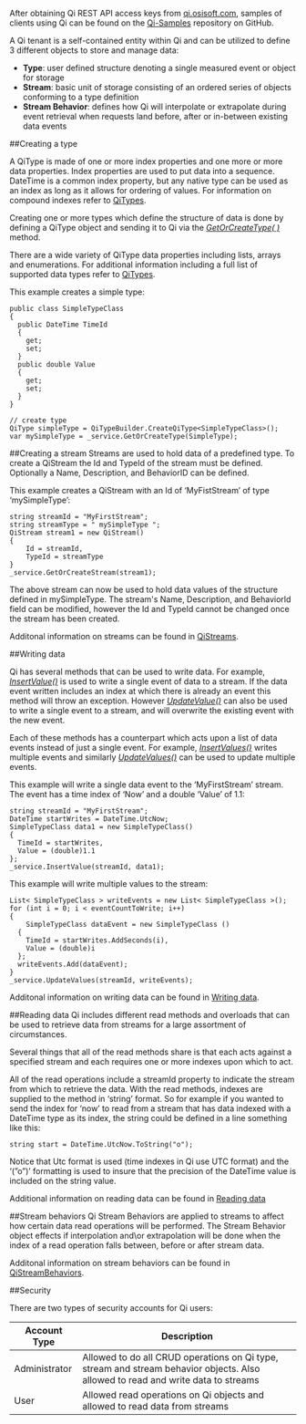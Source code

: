 After obtaining Qi REST API access keys from [qi.osisoft.com](https://qi.osisoft.com), samples of clients using Qi can be found on the <a href="https://github.com/osisoft/Qi-Samples" target="_blank">Qi-Samples</a> repository on GitHub.

A Qi tenant is a self-contained entity within Qi and can be utilized to define 3 different objects to store and manage data:

* __Type__: user defined structure denoting a single measured event or object for storage
* __Stream__: basic unit of storage consisting of an ordered series of objects conforming to a type definition
* __Stream Behavior__: defines how Qi will interpolate or extrapolate during event retrieval when requests land before, after or in-between existing data events

##Creating a type

A QiType is made of one or more index properties and one more or more data properties. Index properties are used to put data into a sequence. DateTime is a common index property, but any native type can be used as an index as long as it allows for ordering of values. For information on compound indexes refer to [QiTypes](https://qi-docs.readthedocs.org/en/latest/QiTypes/#compound-indexes).

Creating one or more types which define the structure of data is done by defining a QiType object and sending it to Qi via the [*GetOrCreateType( )*](https://qi-docs.readthedocs.org/en/latest/QiTypes/#getorcreatetype) method.

There are a wide variety of QiType data properties including lists, arrays and enumerations. For additional information including a full list of supported data types refer to [QiTypes](https://qi-docs.readthedocs.org/en/latest/QiTypes/).

This example creates a simple type:
```
public class SimpleTypeClass 
{
  public DateTime TimeId
  {
    get;
    set;
  }
  public double Value
  {
    get;
    set;
  }
}

// create type
QiType simpleType = QiTypeBuilder.CreateQiType<SimpleTypeClass>();
var mySimpleType = _service.GetOrCreateType(SimpleType);
```

##Creating a stream
Streams are used to hold data of a predefined type.
To create a QiStream the Id and TypeId of the stream must be defined. Optionally a Name, Description, and BehaviorID can be defined.

This example creates a QiStream with an Id of ‘MyFistStream’ of type ‘mySimpleType’:

```
string streamId = "MyFirstStream";
string streamType = " mySimpleType ";
QiStream stream1 = new QiStream()
{
    Id = streamId,
    TypeId = streamType
}
_service.GetOrCreateStream(stream1);
```

The above stream can now be used to hold data values of the structure defined in mySimpleType. The stream's Name, Description, and BehaviorId field can be modified, however the Id and TypeId cannot be changed once the stream has been created.

Additonal information on streams can be found in [QiStreams](https://qi-docs.readthedocs.org/en/latest/QiStreams/).

##Writing data

Qi has several methods that can be used to write data. For example, [*InsertValue()*](https://qi-docs.readthedocs.org/en/latest/Writing%20data/#insertvalue) is used to write a single event of data to a stream. If the data event written includes an index at which there is already an event this method will throw an exception.  However [*UpdateValue()*](https://qi-docs.readthedocs.org/en/latest/Writing%20data/#updatevalue) can also be used to write a single event to a stream, and will overwrite the existing event with the new event.  

Each of these methods has a counterpart which acts upon a list of data events instead of just a single event. For example, [*InsertValues()*](https://qi-docs.readthedocs.org/en/latest/Writing%20data/#insertvalues) writes multiple events and similarly [*UpdateValues()*](https://qi-docs.readthedocs.org/en/latest/Writing%20data/#updatevalues) can be used to update multiple events.

This example will write a single data event to the ‘MyFirstStream’ stream. The event has a time index of ‘Now’ and a double ‘Value’ of 1.1:

```
string streamId = "MyFirstStream";
DateTime startWrites = DateTime.UtcNow;
SimpleTypeClass data1 = new SimpleTypeClass()
{
  TimeId = startWrites,
  Value = (double)1.1
};
_service.InsertValue(streamId, data1);
```

This example will write multiple values to the stream:

```
List< SimpleTypeClass > writeEvents = new List< SimpleTypeClass >();
for (int i = 0; i < eventCountToWrite; i++)
{
	SimpleTypeClass dataEvent = new SimpleTypeClass ()
  {
  	TimeId = startWrites.AddSeconds(i),
    Value = (double)i
  };
  writeEvents.Add(dataEvent);
}
_service.UpdateValues(streamId, writeEvents);
```

Additonal information on writing data can be found in [Writing data](https://qi-docs.readthedocs.org/en/latest/Writing%20data/).

##Reading data
Qi includes different read methods and overloads that can be used to retrieve data from streams for a large assortment of circumstances.  

Several things that all of the read methods share is that each acts against a specified stream and each requires one or more indexes upon which to act. 

All of the read operations include a streamId property to indicate the stream from which to retrieve the data.  With the read methods, indexes are supplied to the method in ‘string’ format. So for example if you wanted to send the index for ‘now’ to read from a stream that has data indexed with a DateTime type as its index, the string could be defined in a line something like this:

	string start = DateTime.UtcNow.ToString("o");

Notice that Utc format is used (time indexes in Qi use UTC format) and the ‘(”o”)’ formatting is used to insure that the precision of the DateTime value is included on the string value.

Additional information on reading data can be found in [Reading data](https://qi-docs.readthedocs.org/en/latest/Reading%20data/)

##Stream behaviors
Qi Stream Behaviors are applied to streams to affect how certain data read operations will be performed. The Stream Behavior object effects if interpolation and\or extrapolation will be done when the index of a read operation falls between, before or after stream data.

Additonal information on stream behaviors can be found in [QiStreamBehaviors](https://qi-docs.readthedocs.org/en/latest/QiStreamBehaviors/).

##Security

There are two types of security accounts for Qi users:

|Account Type|Description|
|---|---|
|Administrator|Allowed to do all CRUD operations on Qi type, stream and stream behavior objects. Also allowed to read and write data to streams|
|User|Allowed read operations on Qi objects and allowed to read data from streams|
